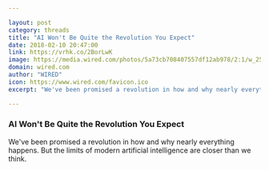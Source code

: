 ```yaml
---

layout: post
category: threads
title: "AI Won't Be Quite the Revolution You Expect"
date: 2018-02-10 20:47:00
link: https://vrhk.co/2BorLwK
image: https://media.wired.com/photos/5a73cb708407557df12ab978/2:1/w_2500,c_limit/ideas_ai_challenges-01.jpg
domain: wired.com
author: "WIRED"
icon: https://www.wired.com/favicon.ico
excerpt: "We've been promised a revolution in how and why nearly everything happens. But the limits of modern artificial intelligence are closer than we think."

---
```


### AI Won't Be Quite the Revolution You Expect

We've been promised a revolution in how and why nearly everything happens. But the limits of modern artificial intelligence are closer than we think.